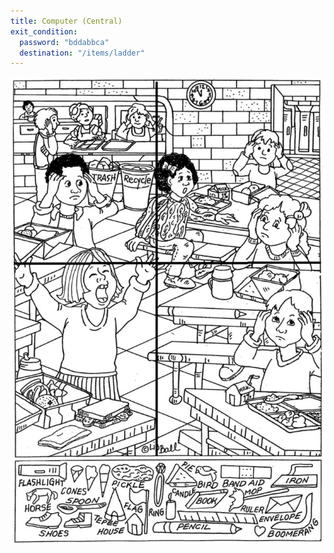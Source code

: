 ```yaml
---
title: Computer (Central)
exit_condition:
  password: "bddabbca"
  destination: "/items/ladder"
---
```


![hidden objects](/images/hidden_objects.png)